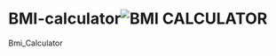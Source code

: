 # BMI-calculator![BMI CALCULATOR](https://github.com/adnanansari8173/BMI-calculator/assets/99385072/013cc83a-2275-424c-b876-e9bf96626375)

Bmi_Calculator
